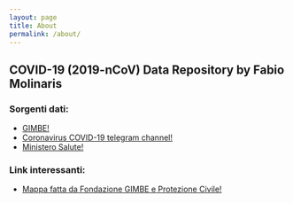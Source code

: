 ```yaml
---
layout: page
title: About
permalink: /about/
---
```

## COVID-19 (2019-nCoV) Data Repository by Fabio Molinaris

### Sorgenti dati:
* [GIMBE!](https://twitter.com/GIMBE)
* [Coronavirus COVID-19 telegram channel!](https://t.me/covid19)
* [Ministero Salute!](http://www.salute.gov.it/nuovocoronavirus)

### Link interessanti:
* [Mappa fatta da Fondazione GIMBE e Protezione Civile!](https://unwfp.maps.arcgis.com/apps/opsdashboard/index.html#/4f74fc222b7041cd9cc3c52e62af1b8c)

